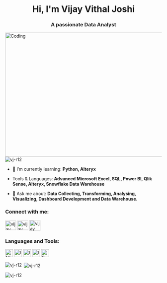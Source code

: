 
<h1 align="center">Hi, I'm Vijay Vithal Joshi</h1>

<h3 align="center">A passionate Data Analyst</h3>

<img align="right" alt="Coding" width="600" height="400" src="https://i.pinimg.com/originals/fc/71/63/fc71635c7f1b09ed30413f59bb749582.gif">

<p align="left"> <img src="https://komarev.com/ghpvc/?username=vj-r12&label=Profile%20views&color=0e75b6&style=flat" alt="vj-r12" /> </p>


- 🌱 I’m currently learning: **Python, Alteryx**

- Tools & Languages: **Advanced Microsoft Excel, SQL, Power BI, Qlik Sense, Alteryx, Snowflake Data Warehouse**

- 💬 Ask me about: **Data Collecting, Transforming, Analysing, Visualizing, Dashboard Development and Data Warehouse.**

 
<h3 align="left">Connect with me:</h3>
<p align="left">
<a href="https://www.linkedin.com/in/vijay-vithal-joshi" target="blank"><img align="center" src="https://cdn-icons-png.flaticon.com/128/174/174857.png" alt="vijay vithal joshi" height="30" width="35" /></a>
<a href="https://sites.google.com/view/vj-data--analyst--portfolio/home" target="blank"><img align="center" src="https://cdn-icons-png.flaticon.com/128/351/351456.png" alt="vijay vithal joshi" height="30" width="35" /></a>  
<a href="mailto:vijayjoshir12@gmail.com" target="_blank"><img align="center" src="https://cdn-icons-png.flaticon.com/128/542/542689.png" alt="vijay vithal joshi" height="35" width="35" /></a>
</p>

<h3 align="left">Languages and Tools:</h3>
<p align="left">
  <img src="https://upload.wikimedia.org/wikipedia/commons/thumb/3/34/Microsoft_Office_Excel_%282019%E2%80%93present%29.svg/1101px-Microsoft_Office_Excel_%282019%E2%80%93present%29.svg.png" alt="Microsoft Excel" height="25" width="25" />
  <img src="https://cdn-icons-png.flaticon.com/128/5968/5968342.png" alt="Icon 2" height="25" width="25" />
  <img src="https://img.icons8.com/?size=48&id=3sGOUDo9nJ4k&format=png" alt="Icon 3" height="25" width="25" />
  <img src="https://d2vutrdw2j46fm.cloudfront.net/5e95d22e5aa8bf3a953eb9ae/public/5f6363b111fc7e2678545978.png" alt="Icon 4" height="25" width="25" />
  <img src="https://logos-world.net/wp-content/uploads/2022/11/Snowflake-Emblem.png" alt="Snowflake Logo" height="25" width="25" />
</p>

<p><img align="left" src="https://github-readme-stats.vercel.app/api/top-langs?username=vj-r12&show_icons=true&locale=en&layout=compact" alt="vj-r12" /></p>

<p>&nbsp;<img align="center" src="https://github-readme-stats.vercel.app/api?username=vj-r12&show_icons=true&locale=en" alt="vj-r12" /></p>

<p><img align="center" src="https://github-readme-streak-stats.herokuapp.com/?user=vj-r12&" alt="vj-r12" /></p>
